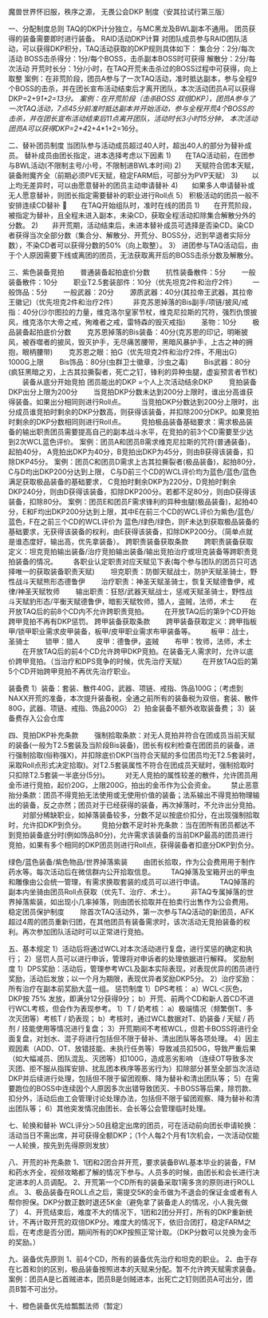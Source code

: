 魔兽世界怀旧服，秩序之源， 无畏公会DKP 制度（安其拉试行第三版）

一、分配制度总则
TAQ的DKP计分独立，与MC黑龙及BWL副本不通用。
团员获得的装备需要即时进行装备。
RAID活动DKP计算
对团队成员参与RAID团队活动，可以获得DKP积分，TAQ活动获取的DKP规则具体如下：
集合分：2分/每次活动
BOSS击杀得分：1分/每个BOSS，击杀副本BOSS时可获得
解散分：2分/每次活动
开荒时长分：1分/小时，在TAQ开荒未击杀过的BOSS过程中可获得，向上取整
案例：在非荒阶段，团员A参与了一次TAQ活动，准时抵达副本，参与全程9个BOSS的击杀，并在团长宣布活动结束后才离开团队，本次活动团员A可以获得DKP=2+9*1+2=13分。
案例：在开荒阶段（击杀BOSS 双倍DKP），团员A参与了一次TAQ活动，7点45分前准时抵达副本并开始活动，参与全程开荒4个BOSS的击杀，并在团长宣布活动结束后11点离开团队，活动时长3小时15分钟，
本次活动团员A可以获得DKP=2+4*2+4*1+2=16分。

二、替补团员制度
当团队参与活动成员超过40人时，超出40人的部分为替补成员。
替补成员由团长指定，进本选择考虑以下因素
1)  在TAQ活动前，在团参与BWL活动(不限制主号/小号，不限制进BWL本时间)
2)  天赋符合团本天赋，装备附魔齐全（前期必须PVE天赋，稳定FARM后，可部分为PVP天赋）
3)  以上均无差异时，可以由愿意替补的团员主动申请替补
4)  如果多人申请替补或无人愿意替补，则团长指定需要替补的职业进行Roll点
5）   积极活动的团员一般不安排连续CD替补
  在TAQ开始组队时，准时在线的团员
1)  在开荒阶段，被指定为替补，且全程未进入副本，未染CD，获取全程活动扣除集合解散分外的分数。
2)  非开荒期，活动结束后，未进本替补成员可选择是否染CD。染CD者获得当次全部分数（集合分、解散分、开荒分、BOSS分，迟到早退者实际分数），不染CD者可以获得分数的50%（向上取整）。
3）   进团参与TAQ活动后，由于个人原因需要下线或离团的团员，无法获取离开后的BOSS击杀分数及解散分。

三、紫色装备竞拍
  普通装备起拍底价分数
  抗性装备散件：5分
  一般装备散件：10分
  职业T2.5套装部件：10分（优先坦克2件和治疗2件）
  一般饰品：5分
  一般武器：20分
  源质武器：40分(其拉帝王武器，其拉帝王徽记)（优先坦克2件和治疗2件）
  非克苏恩掉落的Bis副手/项链/披风/戒指：40分(沙尔图拉的力量，维克洛尔皇家节杖，维克尼拉斯的咒符，强烈仇恨披风，维克洛尔大帝之戒，殉难者之戒，雷特森的毁灭戒指)
  圣物：10分
  极品装备起拍底价分数
  克苏恩掉落的Bis装备：40分(克苏恩的印记，明晰披风，被吞噬者的披风，毁灭护手，无尽痛苦腰带，黑暗风暴护手，上古之神的拥抱，眼柄腰带)
  克苏恩之眼：拍G（优先坦克2件和治疗2件，不用出G）1000G上限
  Bis饰品：80分(虫群卫士徽章，沙虫之毒)
  Bis武器：80分(疯狂黑暗之刃，上古其拉撕裂者，死亡之钉，锋利的异种虫腿，虚妄预言者节杖)
  装备从底分开始竞拍
团员能出的DKP =个人上次活动结余DKP
  竞拍装备DKP出分上限为200分
  当竞拍DKP分数未达到200分上限时，谁出分高谁获得装备。如果出分相同则进行Roll点。
  当竞拍DKP分数达到200分上限时，出分成员谁竞拍时剩余的DKP分数高，则获得该装备，并扣除200分DKP。如果竞拍时剩余的DKP分数相同则进行Roll点。
  竞拍极品装备基础要求：需求极品装备的输出职责团员需要提高自己的副本战斗水平，在竞拍的前3个CD需要至少达到2次WCL蓝色评价。
案例：团员A和团员B需求维克尼拉斯的咒符(普通装备)，起拍40分， A竞拍出DKP为40分，B竞拍出DKP为45分，则由B获得该装备，扣除DKP45分。
案例：团员C和团员D需求上古其拉撕裂者(极品装备)，起拍80分，C与D均出DKP200分达到上限， C与D前三个CD的WCL评价均为蓝色/蓝色/蓝色满足获取极品装备的基础要求，
C竞拍时剩余DKP为220分，D竞拍时剩余DKP240分，则由D获得该装备，扣除DKP200分。若都不足80分，则由D获得该装备，扣除80分。
案例：团员E和团员F需求锋利的异种虫腿(极品装备)，起拍40分，E和F均出DKP200分达到上限，其中E在前三个CD的WCL评价为紫色/蓝色/蓝色，F在之前三个CD的WCL评价为
蓝色/绿色/绿色，则F未达到获取极品装备的基础要求，无获得该装备的权利，由E获得该装备，扣除DKP200分。（简单点就是谁态度好，输出高，优先拿装备）。
跨职责装备获取条款
  跨职责装备获取定义：坦克竞拍输出装备/治疗竞拍输出装备/输出竞拍治疗或坦克装备等跨职责竞拍装备的情况。
  各职业认定职责对应天赋见下表(每个参与团队的团员只可选择唯一的获取装备职责天赋)
  坦克职责：防御天赋战士，防护天赋圣骑士，野性战斗天赋熊形态德鲁伊
  治疗职责：神圣天赋圣骑士，恢复天赋德鲁伊，戒律/神圣天赋牧师
  输出职责：狂怒/武器天赋战士，惩戒天赋圣骑士，野性战斗天赋豹形态/平衡天赋德鲁伊，暗影天赋牧师，猎人，盗贼，法师，术士
  在开放TAQ后的前8个CD内不允许跨职责竞拍。
  在开放TAQ后的第9个CD开始跨甲竞拍不再有DKP惩罚。
跨甲装备获取条款
  跨甲装备获取定义：跨甲指板甲/锁甲职业需求皮甲装备，板甲/皮甲职业需求布甲装备等。
  板甲：战士，圣骑士
  锁甲：猎人
  皮甲：德鲁伊，盗贼
  布甲：牧师，法师，术士
  在开放TAQ后的前4个CD允许跨甲DKP竞拍。在装备无人需求时，允许以底价跨甲竞拍。（当治疗和DPS竞争的时候，优先治疗天赋）
  在开放TAQ后的第5个CD开始跨甲竞拍不再优先治疗职业。
  
 装备费
1）装备：套装、散件40G，武器、项链、戒指、饰品100G；（考虑到NAXX开荒的准备，本次提升装备税，全通之前所有的装备税为双倍，套装、散件80G，武器、项链、戒指、饰品200G）
2）拍金装备不额外收取装备费；
3）装备费存入公会仓库

四、竞拍DKP补充条款
  强制拾取条款：对无人竞拍并符合在团成员当前天赋的装备(一般为T2.5套装及当阶段Bis装备)，团长有权利检查在团团员的装备，进行强制拾取(俗称强X)，并扣除底价DKP(当符合天赋的多位团员均无T2.5套装时，采取Roll点形式决定拾取)。对T2.5套装属性不符合在团成员天赋时，强制拾取时只扣除T2.5套装一半底分(5分)。
  对无人竞拍的属性较差的散件，允许团员用金币进行竞拍，起价20G，上限200G，拍出的金币作为公会资金。
  禁止恶意抬分条款：团员不得竞拍无法使用或无使用价值的装备；法系输出不得竞拍物理输出的装备，反之亦然；团员对于已经获得的装备，再次掉落时，不允许出分竞拍。
  对部分稀缺职业，如掉落装备较多，分数不足以按底价扣分，在出现强制拾取时，允许扣DKP到负分。
  竞拍分数不足时补充条款：当在团所有团员都达不到竞拍装备底分时(例如饰品80分)，允许需求该装备的当前DKP最高的团员进行竞拍，如果有多个相同的DKP团员则进行Roll点，获得装备者扣底分DKP到负分。

绿色/蓝色装备/紫色物品/世界掉落紫装
  由团长拾取，作为公会费用用于制作药水等。每次活动后在微信群内公开拾取信息。
  TAQ掉落及宝箱开出的甲虫和雕像由公会统一管理，有需求换取套装的成员可以进行申请。
  TAQ掉落的副本内坐骑由团员Roll点获取（优先T、治疗、术士）。
  非TAQ专属掉落的世界掉落紫装，如出现小几率掉落，则由团长拾取并在拍卖行出售作为公会费用。
稳定团员保护制度
  除首次TAQ活动外，第一次参与TAQ活动的新团员，AFK超过4周的团员重新归团，在其他团员有装备需求时，该次活动无竞拍装备的权利。再次参加团队活动时可以正常进行竞拍。

五、基本规定
1）活动后将通过WCL对本次活动进行复盘，进行奖惩的确定和执行；
2）惩罚人员可以进行申诉，管理将对申诉者的处理依据进行解释。
奖励制度
1）DPS奖励：活动后，管理参考WCL及副本实际表现，对表现优异的团员进行奖励，活动后发放；以一个月为期限，表现优异者奖励DKP5分。
2）治疗奖励：所有治疗在副本前奖励大蓝一组。
惩罚制度
1）DPS考核：
 a）WCL＜灰色，DKP按 75% 发放，即满分12分获得9分；
b）开荒、前两个CD和新人首CD不进行WCL考核，但会作为表现参考。
1）T / 奶考核：
  a）极端情况（频繁倒T、多次灭团等）考核T / 奶表现；
b）考核时，通过WCL数据对T、奶装备 / 天赋 / 药剂 / 技能使用等情况进行复盘；
3）开荒期间不考核WCL，但若卡BOSS将进行全面复盘，对划水、混子将进行包括但不限于替补、清出团队等各项处理。
4）因主观因素（ADD、OT、放错技能、未执行任务等）导致减员扣50G，导致严重后果（如大幅减员、团队混乱、灭团等）扣100G，造成恶劣影响
（连续OT导致多次灭团、拒不服从指挥安排、扰乱团本秩序等恶劣行为）扣除部分甚至全部当次活动DKP并后续进行处理，包括但不限于留团观察、降为替补和清出团队等；
5）在需要跑位的BOSS中连续因个人原因多次出错导致团灭、卡BOSS等后果，除罚款、扣分外，活动后由工会管理讨论处理办法，包括但不限于留团观察、降为替补和清出团队等；
6）其他突发情况由团长、会长等公会管理临时处理。

七、轮换和替补
WCL评分＞50且稳定出席的团员，可在活动前向团长申请轮换：活动当日不需出席，并可获得全额DKP；（1个人每2个月有1次机会，一次活动仅能一人轮换，按先到先得原则发放）

八、开荒的补充条款
1、1团和2团合并开荒，要求装备BWL基本毕业的装备，FM和药水齐全，视频攻略都了解的情况下参与。人员多的时候，由团长和会长进行决定进本的人员调配。
2、开荒第一个CD所有的装备采取1需多贪的原则进行ROLL点。
3、极品装备在ROLL点之后，需提交5K的金币做为不退会的保证金或者有人帮你担保。DKP分数正数时退还5K金（避免拿了装备走人的情况，小人我先做了）
4、开荒结束后，难度不大的情况下，1团和2团分开打，所有的DKP重新统计，不再计取开荒的双倍DKP分。难度大的情况下，依旧合团打，稳定FARM之后，在考虑是否分团，期间所有的DKP按照正常计取。（DKP分数可以兑换为金币的奖励。）

九、装备优先原则
1、前4个CD，所有的装备优先治疗和坦克的职业。
2、由于存在匕首和剑的区别，极品装备按照进本的天赋来分配。暂不允许跨天赋需求装备。案例：团员A是匕首贼进本，团员B是剑贼进本，出死亡之钉则团员A可出分，团员B暂不可出分。

十、橙色装备优先给瓢瓢法师（暂定）
